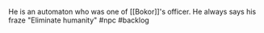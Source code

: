 He is an automaton who was one of [[Bokor]]'s officer.
He always says his fraze "Eliminate humanity"
#npc #backlog 